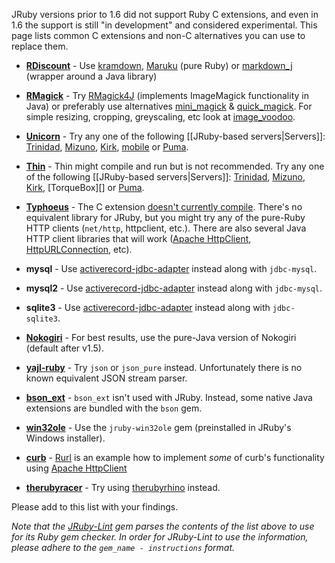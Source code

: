 JRuby versions prior to 1.6 did not support Ruby C extensions, and even in 1.6 the support is still "in development" and considered experimental. This page lists common C extensions and non-C alternatives you can use to replace them.

* **[RDiscount][]** - Use [kramdown][], [Maruku][] (pure Ruby) or [markdown_j][] (wrapper around a Java library)

* **[RMagick][]** - Try [RMagick4J][] (implements ImageMagick functionality in Java) or preferably use alternatives [mini_magick][] & [quick_magick][]. For simple resizing, cropping, greyscaling, etc look at [image_voodoo][].

* **[Unicorn][]** - Try any one of the following [[JRuby-based servers|Servers]]: [Trinidad][], [Mizuno][], [Kirk][], [mobile][] or [Puma][].

* **[Thin][]** - Thin might compile and run but is not recommended. Try any one of the following [[JRuby-based servers|Servers]]: [Trinidad][], [Mizuno][], [Kirk][], [TorqueBox][] or [Puma][].

* **[Typhoeus][]** - The C extension [doesn't currently compile](https://github.com/dbalatero/typhoeus/issues/65). There's no equivalent library for JRuby, but you might try any of the pure-Ruby HTTP clients (`net/http`, httpclient, etc.). There are also several Java HTTP client libraries that will work ([Apache HttpClient][], [HttpURLConnection][], etc).

* **mysql** - Use [activerecord-jdbc-adapter][] instead along with `jdbc-mysql`.

* **mysql2** - Use [activerecord-jdbc-adapter][] instead along with `jdbc-mysql`.

* **sqlite3** - Use [activerecord-jdbc-adapter][] instead along with `jdbc-sqlite3`.

* **[Nokogiri][]** - For best results, use the pure-Java version of Nokogiri (default after v1.5).

* **[yajl-ruby][]** - Try `json` or `json_pure` instead. Unfortunately there is no known equivalent JSON stream parser.

* **[bson_ext][]** - `bson_ext` isn't used with JRuby. Instead, some native Java extensions are bundled with the `bson` gem.

* **[win32ole][]** - Use the `jruby-win32ole` gem (preinstalled in JRuby's Windows installer).

* **[curb][]** - [Rurl][] is an example how to implement _some_ of curb's functionality using [Apache HttpClient][]

* **[therubyracer][]** - Try using [therubyrhino][] instead.

Please add to this list with your findings.

*Note that the [JRuby-Lint][] gem parses the contents of the list above to use for its Ruby gem checker. In order for JRuby-Lint to use the information, please adhere to the `gem_name - instructions` format.*

[RDiscount]: https://github.com/rtomayko/rdiscount
[kramdown]: http://kramdown.rubyforge.org
[Maruku]:https://github.com/nex3/maruku
[markdown_j]: https://github.com/nate/markdown_j
[RMagick]: https://github.com/rmagick/rmagick
[RMagick4J]: https://github.com/Serabe/RMagick4J
[mini_magick]: https://github.com/probablycorey/mini_magick
[quick_magick]: https://github.com/aseldawy/quick_magick
[image_voodoo]: https://github.com/jruby/image_voodoo
[Unicorn]: http://unicorn.bogomips.org/
[Trinidad]: https://github.com/trinidad/trinidad
[Mizuno]: https://github.com/matadon/mizuno
[Kirk]: https://github.com/strobecorp/kirk
[mobile]: http://mobile.www.monde.org/?L=0
[Puma]: http://puma.io/
[Thin]: http://code.macournoyer.com/thin/
[Typhoeus]: https://github.com/dbalatero/typhoeus
[activerecord-jdbc-adapter]: https://github.com/nicksieger/activerecord-jdbc-adapter
[JRuby-Lint]: https://github.com/jruby/jruby-lint
[Nokogiri]: http://nokogiri.org/
[yajl-ruby]: https://github.com/brianmario/yajl-ruby
[bson_ext]: https://github.com/mongodb/mongo-ruby-driver
[Apache HttpClient]: http://hc.apache.org/httpcomponents-client-ga/
[HttpURLConnection]: http://download.oracle.com/javase/1,5.0/docs/api/java/net/HttpURLConnection.html
[win32ole]: http://www.ruby-doc.org/stdlib/libdoc/win32ole/rdoc/index.html
[Rurl]: https://github.com/rcyrus/Rurl
[curb]: http://curb.rubyforge.org/
[therubyracer]: https://github.com/cowboyd/therubyracer
[therubyrhino]: https://github.com/cowboyd/therubyrhino